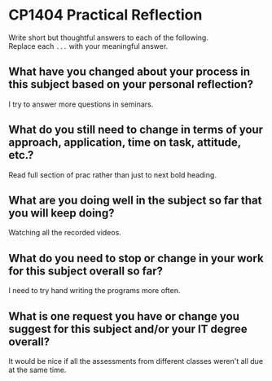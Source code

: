 # CP1404 Practical Reflection

Write short but thoughtful answers to each of the following.  
Replace each `...` with your meaningful answer.

## What have you changed about your process in this subject based on your personal reflection?

I try to answer more questions in seminars.

## What do you still need to change in terms of your approach, application, time on task, attitude, etc.?

Read full section of prac rather than just to next bold heading.

## What are you doing well in the subject so far that you will keep doing?

Watching all the recorded videos.

## What do you need to stop or change in your work for this subject overall so far?

I need to try hand writing the programs more often.

## What is one request you have or change you suggest for this subject and/or your IT degree overall?

It would be nice if all the assessments from different classes weren't all due at the same time.
